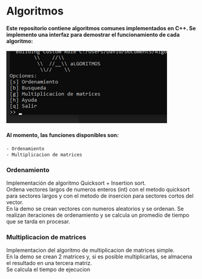 # Algoritmos

#### Este repositorio contiene algoritmos comunes implementados en C++. Se implemento una interfaz para demostrar el funcionamiento de cada algoritmo:  
![Alt text](assets/image.png)  

#### Al momento, las funciones disponibles son:
    - Ordenamiento
    - Multiplicacion de matrices
  
### Ordenamiento
Implementación de algoritmo Quicksort + Insertion sort.  
Ordena vectores largos de numeros enteros (int) con el metodo quicksort para sectores largos y con el metodo de insercion para sectores cortos del vector.  
En la demo se crean vectores con numeros aleatorios y se ordenan. Se realizan iteraciones de ordenamiento y se calcula un promedio de tiempo que se tarda en procesar.

### Multiplicacion de matrices
Implementacion del algoritmo de multiplicacion de matrices simple.  
En la demo se crean 2 matrices y, si es posible multiplicarlas, se almacena el resultado en una tercera matriz.  
Se calcula el tiempo de ejecucion